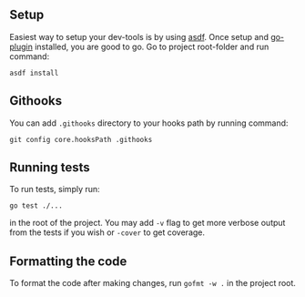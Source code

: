 ## Setup

Easiest way to setup your dev-tools is by using [asdf](https://asdf-vm.com/guide/getting-started.html). Once setup and [go-plugin](https://github.com/asdf-community/asdf-golang) installed, you are good to go. Go to
project root-folder and run command:

```
asdf install
```

## Githooks

You can add `.githooks` directory to your hooks path by running command:

```
git config core.hooksPath .githooks
```

## Running tests

To run tests, simply run:

```
go test ./...
```

in the root of the project. You may add `-v` flag to get more verbose output from the tests if you wish
or `-cover` to get coverage.

## Formatting the code

To format the code after making changes, run `gofmt -w .` in the project root.
